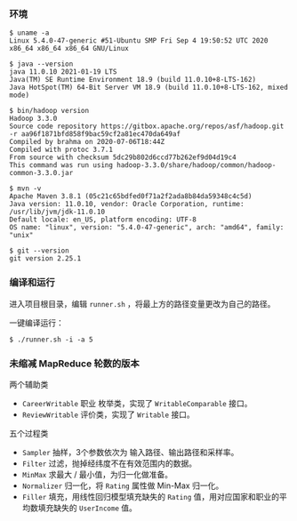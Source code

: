 ### 环境

```shell
$ uname -a
Linux 5.4.0-47-generic #51-Ubuntu SMP Fri Sep 4 19:50:52 UTC 2020 x86_64 x86_64 x86_64 GNU/Linux

$ java --version
java 11.0.10 2021-01-19 LTS
Java(TM) SE Runtime Environment 18.9 (build 11.0.10+8-LTS-162)
Java HotSpot(TM) 64-Bit Server VM 18.9 (build 11.0.10+8-LTS-162, mixed mode)

$ bin/hadoop version
Hadoop 3.3.0
Source code repository https://gitbox.apache.org/repos/asf/hadoop.git -r aa96f1871bfd858f9bac59cf2a81ec470da649af
Compiled by brahma on 2020-07-06T18:44Z
Compiled with protoc 3.7.1
From source with checksum 5dc29b802d6ccd77b262ef9d04d19c4
This command was run using hadoop-3.3.0/share/hadoop/common/hadoop-common-3.3.0.jar

$ mvn -v        
Apache Maven 3.8.1 (05c21c65bdfed0f71a2f2ada8b84da59348c4c5d)
Java version: 11.0.10, vendor: Oracle Corporation, runtime: /usr/lib/jvm/jdk-11.0.10
Default locale: en_US, platform encoding: UTF-8
OS name: "linux", version: "5.4.0-47-generic", arch: "amd64", family: "unix"

$ git --version
git version 2.25.1
```



### 编译和运行

进入项目根目录，编辑 `runner.sh` ，将最上方的路径变量更改为自己的路径。

一键编译运行：

```shell
$ ./runner.sh -i -a 5
```

### 未缩减 MapReduce 轮数的版本

两个辅助类

- `CareerWritable` 职业 枚举类，实现了 `WritableComparable` 接口。
- `ReviewWritable` 评价类，实现了 `Writable` 接口。

五个过程类

- `Sampler` 抽样，3个参数依次为 输入路径、输出路径和采样率。
- `Filter` 过滤，抛掉经纬度不在有效范围内的数据。
- `MinMax` 求最大 / 最小值，为归一化做准备。
- `Normalizer` 归一化，将 `Rating` 属性做 Min-Max 归一化。
- `Filler` 填充，用线性回归模型填充缺失的 `Rating` 值，用对应国家和职业的平均数填充缺失的 `UserIncome` 值。